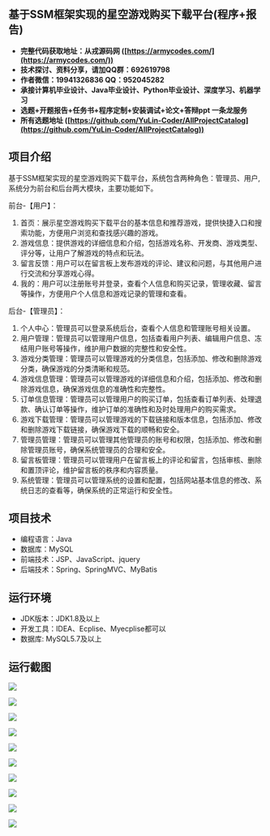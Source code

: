 ## 基于SSM框架实现的星空游戏购买下载平台(程序+报告)

- <b>完整代码获取地址：从戎源码网 ([https://armycodes.com/](https://armycodes.com/))</b>
- <b>技术探讨、资料分享，请加QQ群：692619798</b> 
- <b>作者微信：19941326836  QQ：952045282</b> 
- <b>承接计算机毕业设计、Java毕业设计、Python毕业设计、深度学习、机器学习</b>
- <b>选题+开题报告+任务书+程序定制+安装调试+论文+答辩ppt 一条龙服务</b>
- <b>所有选题地址 ([https://github.com/YuLin-Coder/AllProjectCatalog](https://github.com/YuLin-Coder/AllProjectCatalog)) </b>

## 项目介绍
基于SSM框架实现的星空游戏购买下载平台，系统包含两种角色：管理员、用户,系统分为前台和后台两大模块，主要功能如下。

前台-【用户】：
1. 首页：展示星空游戏购买下载平台的基本信息和推荐游戏，提供快捷入口和搜索功能，方便用户浏览和查找感兴趣的游戏。
2. 游戏信息：提供游戏的详细信息和介绍，包括游戏名称、开发商、游戏类型、评分等，让用户了解游戏的特点和玩法。
3. 留言反馈：用户可以在留言板上发布游戏的评论、建议和问题，与其他用户进行交流和分享游戏心得。
4. 我的：用户可以注册账号并登录，查看个人信息和购买记录，管理收藏、留言等操作，方便用户个人信息和游戏记录的管理和查看。

后台-【管理员】：
1. 个人中心：管理员可以登录系统后台，查看个人信息和管理账号相关设置。
2. 用户管理：管理员可以管理用户信息，包括查看用户列表、编辑用户信息、冻结用户账号等操作，维护用户数据的完整性和安全性。
3. 游戏分类管理：管理员可以管理游戏的分类信息，包括添加、修改和删除游戏分类，确保游戏的分类清晰和规范。
4. 游戏信息管理：管理员可以管理游戏的详细信息和介绍，包括添加、修改和删除游戏信息，确保游戏信息的准确性和完整性。
5. 订单信息管理：管理员可以管理用户的购买订单，包括查看订单列表、处理退款、确认订单等操作，维护订单的准确性和及时处理用户的购买需求。
6. 游戏下载管理：管理员可以管理游戏的下载链接和版本信息，包括添加、修改和删除游戏下载链接，确保游戏下载的顺畅和安全。
7. 管理员管理：管理员可以管理其他管理员的账号和权限，包括添加、修改和删除管理员账号，确保系统管理员的合理和安全。
8. 留言板管理：管理员可以管理用户在留言板上的评论和留言，包括审核、删除和置顶评论，维护留言板的秩序和内容质量。
9. 系统管理：管理员可以管理系统的设置和配置，包括网站基本信息的修改、系统日志的查看等，确保系统的正常运行和安全性。

## 项目技术
- 编程语言：Java
- 数据库：MySQL
- 前端技术：JSP、JavaScript、jquery
- 后端技术：Spring、SpringMVC、MyBatis

## 运行环境
- JDK版本：JDK1.8及以上
- 开发工具：IDEA、Ecplise、Myecplise都可以
- 数据库: MySQL5.7及以上

## 运行截图
![](screenshot/1.png)

![](screenshot/2.png)

![](screenshot/3.png)

![](screenshot/4.png)

![](screenshot/5.png)

![](screenshot/6.png)

![](screenshot/7.png)

![](screenshot/8.png)

![](screenshot/9.png)

![](screenshot/10.png)
